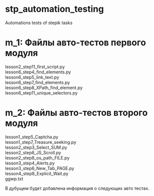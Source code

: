 # stp_automation_testing
Automations tests of stepik tasks

# m_1: Файлы авто-тестов первого модуля

lesson2_step11_first_script.py<br>
lesson6_step4_find_elements.py<br>
lesson6_step5_link_text.py<br>
lesson6_step7_find_elements.py<br>
lesson6_step8_XPath_find_element.py<br>
lesson6_step11_unique_selectors.py<br>
# m_2: Файлы авто-тестов второго модуля

lesson1_step5_Captcha.py<br>
lesson1_step7_Treasure_seeking.py<br>
lesson2_step3_Select_SUM.py<br>
lesson2_step6_JS_Scroll.py<br>
lesson2_step8_os_path_FILE.py<br>
lesson3_step4_Alerts.py<br>
lesson3_step6_New_Tab_PAGE.py<br>
lesson4_step8_Explicit_Wait.py<br>
ggwp.txt<br>

В дубущем будет добавлена информация о следующих авто тестах.



